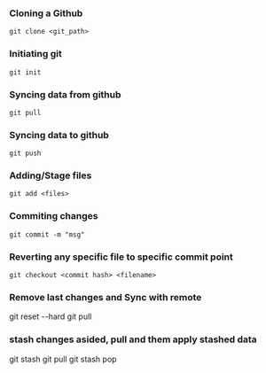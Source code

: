 ### Cloning a Github
    git clone <git_path>

### Initiating git
    git init

### Syncing data from github
    git pull

### Syncing data to github
    git push

### Adding/Stage files
    git add <files>

### Commiting changes
    git commit -m "msg"

### Reverting any specific file to specific commit point
    git checkout <commit hash> <filename>

### Remove last changes and Sync with remote
git reset --hard
git pull

### stash changes asided, pull and them apply stashed data
git stash
git pull
git stash pop
